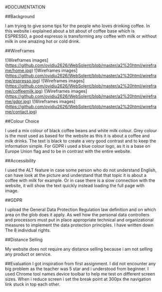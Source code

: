 #DOCUMENTATION



##Background

I am trying to give some tips for the people who loves drinking coffee.
In this website i explained about a bit about of coffee base which is ESPRESSO, a good espresso is transforming any coffee with milk or without milk in one amazing hot or cold drink.



##WireFrames

![Wireframes images] (https://github.com/ovidiu2626/WebSolent/blob/master/a2%20html/wireframe/home.jpg)
![Wireframes images] (https://github.com/ovidiu2626/WebSolent/blob/master/a2%20html/wireframe/espresso.jpg)
![Wireframes images] (https://github.com/ovidiu2626/WebSolent/blob/master/a2%20html/wireframe/coffeemilk.jpg)
![Wireframes images] (https://github.com/ovidiu2626/WebSolent/blob/master/a2%20html/wireframe/gdpr.jpg)
![Wireframes images] (https://github.com/ovidiu2626/WebSolent/blob/master/a2%20html/wireframe/contact.jpg)


##Colour Choice

I used a mix colour of black coffee beans and white milk colour. Grey colour is the most used as based for the website as this it is about a coffee and milk drinks.
The text is black to create a very good contrast and to keep the information simple.
For GDPR i used a blue colour logo, as it is a base on Europe Union flag and to be in contrast with the entire website.

##Accessibility

I used the ALT feature in case some person who do not understand English, can have look at the picture and understand that that topic it is about a coffee with milk for example.
Or in case there is a slow connection with the website, it will show the text quickly instead loading the full page with image.

##GDPR

I upload the General Data Protection Regulation law definition and on which area on the glob does it apply.
As well how the personal data controllers and processors must put in place appropriate technical and organizational measures to implement the data protection principles.
I have written down The 8 individual rights.

##Distance Selling

My website does not require any distance selling because i am not selling any product or service.


##Evaluation
I got inspiration from first assignment.
I did not encounter any big problem as the teacher was 5 star and i understood from beginner.
I used Chrome tool names device toolbar to help me test on different screen sizes.
When i reduce screen i set the break point at 300px the navigation link stuck in top each other.
